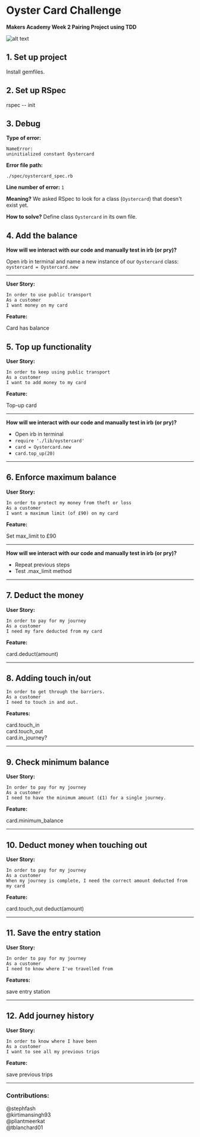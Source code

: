 # Oyster Card Challenge

**Makers Academy Week 2 Pairing Project using TDD**

![alt text](http://res.cloudinary.com/dani-devs-and-designs/image/upload/v1531923743/Oystercard_m1cage.jpg)

## 1. Set up project

Install gemfiles.

## 2. Set up RSpec

rspec -- init

## 3. Debug

**Type of error:**
```
NameError:
uninitialized constant Oystercard
```

**Error file path:**
```
./spec/oystercard_spec.rb
```

**Line number of error:**
`1`

**Meaning?**
We asked RSpec to look for a class (`Oystercard`) that doesn't exist yet.

**How to solve?**
Define class `Oystercard` in its own file.

## 4. Add the balance

**How will we interact with our code and manually test in irb (or pry)?**

Open irb in terminal and name a new instance of our `Oystercard` class:
`oystercard = Oystercard.new`

--------------------

**User Story:**  

```
In order to use public transport
As a customer
I want money on my card
```

**Feature:**  

Card has balance

## 5. Top up functionality

**User Story:**

```
In order to keep using public transport
As a customer
I want to add money to my card
```

**Feature:**  

Top-up card

-------------

**How will we interact with our code and manually test in irb (or pry)?**

- Open irb in terminal
- `require './lib/oystercard'`
- `card = Oystercard.new`
- `card.top_up(20)`

-------------

## 6. Enforce maximum balance

**User Story:**

```
In order to protect my money from theft or loss
As a customer
I want a maximum limit (of £90) on my card
```

**Feature:**  

Set max_limit to £90

-----------------

**How will we interact with our code and manually test in irb (or pry)?**

- Repeat previous steps
- Test .max_limit method

---------------

## 7. Deduct the money

**User Story:**

```
In order to pay for my journey
As a customer
I need my fare deducted from my card
```

**Feature:** 

card.deduct(amount)

--------------

## 8. Adding touch in/out 

```
In order to get through the barriers.
As a customer
I need to touch in and out.
```

**Features:** 

card.touch_in  
card.touch_out  
card.in_journey?

-----------------
 ## 9. Check minimum balance

 **User Story:**

 ```
 In order to pay for my journey
As a customer
I need to have the minimum amount (£1) for a single journey.
```

**Feature:**

card.minimum_balance

---------------------

## 10. Deduct money when touching out

**User Story:**

```
In order to pay for my journey
As a customer
When my journey is complete, I need the correct amount deducted from my card
```

**Feature:**

card.touch_out deduct(amount)

-------------------

## 11. Save the entry station

**User Story:**

```
In order to pay for my journey
As a customer
I need to know where I've travelled from
```

**Features:**

save entry station

---------------------

## 12. Add journey history


**User Story:**

```
In order to know where I have been
As a customer
I want to see all my previous trips
```

**Feature:**

save previous trips


-------------------

### Contributions:

@stephfash  
@kirtimansingh93  
@pliantmeerkat    
@tblanchard01
